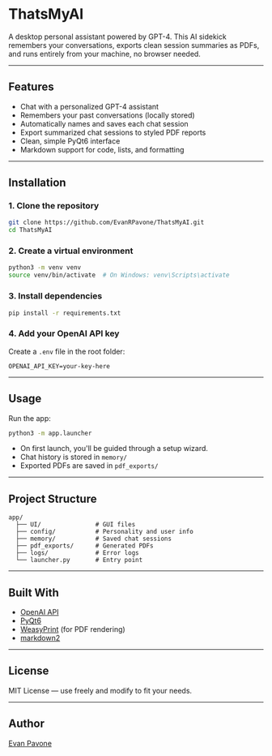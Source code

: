 # ThatsMyAI

A desktop personal assistant powered by GPT-4. This AI sidekick remembers your conversations, exports clean session summaries as PDFs, and runs entirely from your machine, no browser needed.

---

## Features

- Chat with a personalized GPT-4 assistant
- Remembers your past conversations (locally stored)
- Automatically names and saves each chat session
- Export summarized chat sessions to styled PDF reports
- Clean, simple PyQt6 interface
- Markdown support for code, lists, and formatting

---

## Installation

### 1. Clone the repository

```bash
git clone https://github.com/EvanRPavone/ThatsMyAI.git
cd ThatsMyAI
```

### 2. Create a virtual environment

```bash
python3 -m venv venv
source venv/bin/activate  # On Windows: venv\Scripts\activate
```

### 3. Install dependencies

```bash
pip install -r requirements.txt
```

### 4. Add your OpenAI API key

Create a `.env` file in the root folder:

```
OPENAI_API_KEY=your-key-here
```

---

## Usage

Run the app:

```bash
python3 -m app.launcher
```

- On first launch, you'll be guided through a setup wizard.
- Chat history is stored in `memory/`
- Exported PDFs are saved in `pdf_exports/`

---

## Project Structure

```
app/
  ├── UI/               # GUI files
  ├── config/           # Personality and user info
  ├── memory/           # Saved chat sessions
  ├── pdf_exports/      # Generated PDFs
  ├── logs/             # Error logs
  └── launcher.py       # Entry point
```

---

## Built With

- [OpenAI API](https://platform.openai.com/)
- [PyQt6](https://pypi.org/project/PyQt6/)
- [WeasyPrint](https://weasyprint.org/) (for PDF rendering)
- [markdown2](https://github.com/trentm/python-markdown2)

---

## License

MIT License — use freely and modify to fit your needs.

---

## Author

[Evan Pavone](https://github.com/EvanRPavone)
